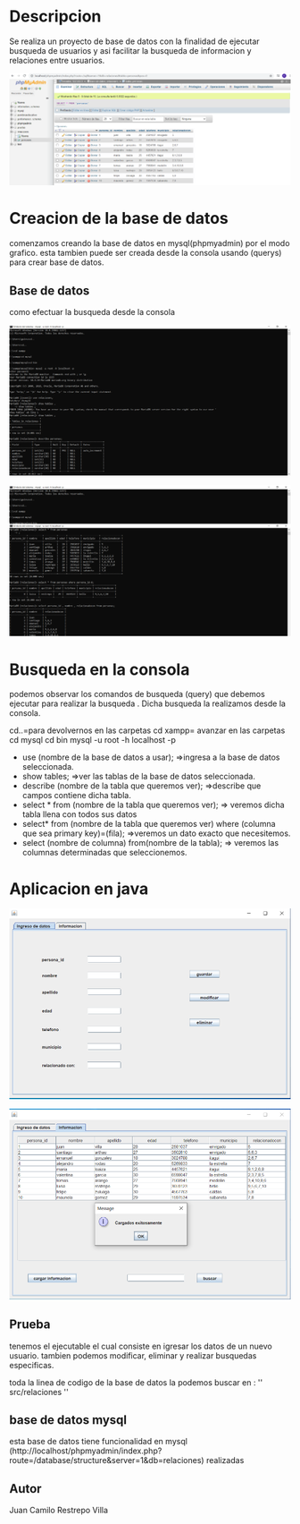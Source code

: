 # Descripcion #
Se realiza un proyecto de base de datos con la finalidad  de ejecutar  busqueda de usuarios y asi facilitar la  busqueda de informacion y relaciones entre usuarios.

![image description or alt text](https://raw.githubusercontent.com/jcrestrepov/GrafosUsuariosDB/main/media/modo%20grafico.png)

# Creacion de la base de datos #
comenzamos creando la base de datos en mysql(phpmyadmin) por el modo grafico. esta  tambien puede ser creada  desde la consola usando (querys) para crear base de datos.


## Base de datos  ##
 como efectuar la busqueda desde la consola 

![image description or alt text](https://raw.githubusercontent.com/jcrestrepov/GrafosUsuariosDB/main/media/pantallaso%20consola.png)


![image description or alt text](https://raw.githubusercontent.com/jcrestrepov/GrafosUsuariosDB/main/media/pantallaso%20consola1.png)

 # Busqueda en la consola #
 podemos observar los comandos de busqueda (query) que debemos ejecutar para realizar la busqueda . Dicha busqueda la realizamos desde la consola.

cd..=para devolvernos en las carpetas 
cd xampp= avanzar en las carpetas 
cd mysql
cd bin
mysql -u root -h localhost -p


- use (nombre de la base de datos a usar); =>ingresa a la base de datos seleccionada.
- show tables; =>ver las tablas de la base de datos seleccionada.
- describe (nombre de la tabla que queremos ver); =>describe que campos contiene dicha tabla.
- select * from (nombre de la tabla que queremos ver); => veremos dicha tabla llena con todos sus datos 
- select* from (nombre de la tabla que queremos ver) where (columna que sea primary key)=(fila); =>veremos un dato exacto que necesitemos.
- select (nombre de columna) from(nombre de la tabla); => veremos las columnas determinadas que seleccionemos. 

# Aplicacion en java #
![image description or alt text](https://raw.githubusercontent.com/jcrestrepov/GrafosUsuariosDB/main/media/apiingreso%20datos.png)


![image description or alt text](https://raw.githubusercontent.com/jcrestrepov/GrafosUsuariosDB/main/media/apiinfo.png)
## Prueba ##
 tenemos el ejecutable el cual consiste en igresar los datos de un nuevo usuario. tambien podemos modificar, eliminar y realizar busquedas especificas.
 
 
 toda la linea de codigo de la base de datos la podemos buscar en :
''
src/relaciones
''

## base de datos mysql ##
esta base de datos tiene funcionalidad en mysql (http://localhost/phpmyadmin/index.php?route=/database/structure&server=1&db=relaciones) realizadas

## Autor ##
Juan Camilo Restrepo Villa